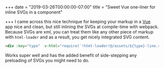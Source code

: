 +++
date = "2019-03-26T00:00:00-07:00"
title = "Sweet Vue one-liner for inline SVGs in a component"

+++
I came across this nice technique for keeping your markup in a [Vue]( "https://vuejs.org/") app nice and clean, but still inlining the SVGs at compile-time with webpack. Because SVGs are xml, you can treat them like any other piece of markup with `html-loader` and as a result, you get nicely integrated SVG content.

```html
<div :key="type"  v-html="require(`!html-loader!@/assets/${type}-line.svg`)"></div>
```

Works super well and has the added benefit of side-stepping any preloading of SVGs you might need to do.